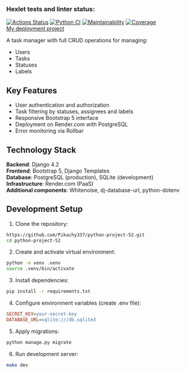 ### Hexlet tests and linter status:
[![Actions Status](https://github.com/Pikachy337/python-project-52/actions/workflows/hexlet-check.yml/badge.svg)](https://github.com/Pikachy337/python-project-52/actions)
[![Python CI](https://github.com/Pikachy337/python-project-52/actions/workflows/pyci.yml/badge.svg)](https://github.com/Pikachy337/python-project-52/actions/workflows/pyci.yml)
<a href="https://qlty.sh/gh/Pikachy337/projects/python-project-52"><img src="https://qlty.sh/badges/00de5bbb-b1f0-4722-8fb8-dcb815e9266e/maintainability.svg" alt="Maintainability" /></a>
[![Coverage](https://sonarcloud.io/api/project_badges/measure?project=Pikachy337_python-project-52&metric=coverage)](https://sonarcloud.io/summary/new_code?id=Pikachy337_python-project-52)  
[My deployment project](https://hexlet-code-huv8.onrender.com)


A task manager with full CRUD operations for managing:
- Users
- Tasks
- Statuses
- Labels

## Key Features
- User authentication and authorization
- Task filtering by statuses, assignees and labels
- Responsive Bootstrap 5 interface
- Deployment on Render.com with PostgreSQL
- Error monitoring via Rollbar

## Technology Stack
**Backend**: Django 4.2  
**Frontend**: Bootstrap 5, Django Templates  
**Database**: PostgreSQL (production), SQLite (development)  
**Infrastructure**: Render.com (PaaS)  
**Additional components**: Whitenoise, dj-database-url, python-dotenv

## Development Setup

1. Clone the repository:
```bash
https://github.com/Pikachy337/python-project-52.git
cd python-project-52
```
2. Create and activate virtual environment:
```bash
python -m venv .venv
source .venv/bin/activate
```
3. Install dependencies:
```bash
pip install -r requirements.txt
```
4. Configure environment variables (create .env file):
```ini
SECRET_KEY=your-secret-key
DATABASE_URL=sqlite:///db.sqlite3
```
5. Apply migrations:
```bash
python manage.py migrate
```
6. Run development server:
```bash
make dev
```
